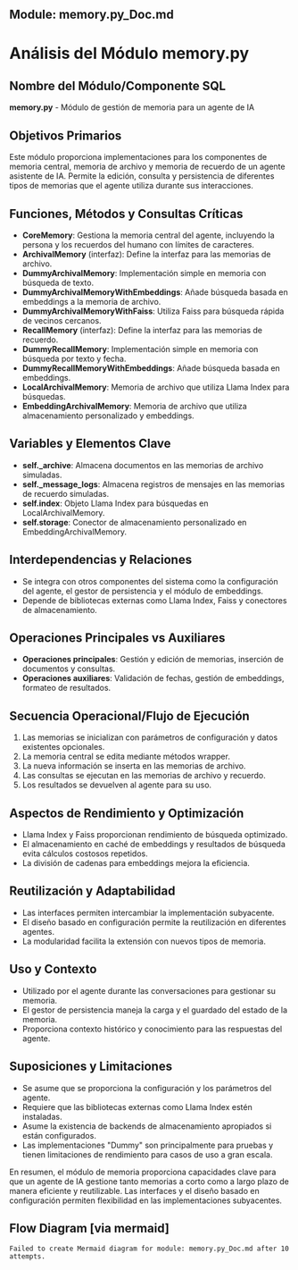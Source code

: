 ## Module: memory.py_Doc.md

# Análisis del Módulo memory.py

## Nombre del Módulo/Componente SQL
**memory.py** - Módulo de gestión de memoria para un agente de IA

## Objetivos Primarios
Este módulo proporciona implementaciones para los componentes de memoria central, memoria de archivo y memoria de recuerdo de un agente asistente de IA. Permite la edición, consulta y persistencia de diferentes tipos de memorias que el agente utiliza durante sus interacciones.

## Funciones, Métodos y Consultas Críticas
- **CoreMemory**: Gestiona la memoria central del agente, incluyendo la persona y los recuerdos del humano con límites de caracteres.
- **ArchivalMemory** (interfaz): Define la interfaz para las memorias de archivo.
- **DummyArchivalMemory**: Implementación simple en memoria con búsqueda de texto.
- **DummyArchivalMemoryWithEmbeddings**: Añade búsqueda basada en embeddings a la memoria de archivo.
- **DummyArchivalMemoryWithFaiss**: Utiliza Faiss para búsqueda rápida de vecinos cercanos.
- **RecallMemory** (interfaz): Define la interfaz para las memorias de recuerdo.
- **DummyRecallMemory**: Implementación simple en memoria con búsqueda por texto y fecha.
- **DummyRecallMemoryWithEmbeddings**: Añade búsqueda basada en embeddings.
- **LocalArchivalMemory**: Memoria de archivo que utiliza Llama Index para búsquedas.
- **EmbeddingArchivalMemory**: Memoria de archivo que utiliza almacenamiento personalizado y embeddings.

## Variables y Elementos Clave
- **self._archive**: Almacena documentos en las memorias de archivo simuladas.
- **self._message_logs**: Almacena registros de mensajes en las memorias de recuerdo simuladas.
- **self.index**: Objeto Llama Index para búsquedas en LocalArchivalMemory.
- **self.storage**: Conector de almacenamiento personalizado en EmbeddingArchivalMemory.

## Interdependencias y Relaciones
- Se integra con otros componentes del sistema como la configuración del agente, el gestor de persistencia y el módulo de embeddings.
- Depende de bibliotecas externas como Llama Index, Faiss y conectores de almacenamiento.

## Operaciones Principales vs Auxiliares
- **Operaciones principales**: Gestión y edición de memorias, inserción de documentos y consultas.
- **Operaciones auxiliares**: Validación de fechas, gestión de embeddings, formateo de resultados.

## Secuencia Operacional/Flujo de Ejecución
1. Las memorias se inicializan con parámetros de configuración y datos existentes opcionales.
2. La memoria central se edita mediante métodos wrapper.
3. La nueva información se inserta en las memorias de archivo.
4. Las consultas se ejecutan en las memorias de archivo y recuerdo.
5. Los resultados se devuelven al agente para su uso.

## Aspectos de Rendimiento y Optimización
- Llama Index y Faiss proporcionan rendimiento de búsqueda optimizado.
- El almacenamiento en caché de embeddings y resultados de búsqueda evita cálculos costosos repetidos.
- La división de cadenas para embeddings mejora la eficiencia.

## Reutilización y Adaptabilidad
- Las interfaces permiten intercambiar la implementación subyacente.
- El diseño basado en configuración permite la reutilización en diferentes agentes.
- La modularidad facilita la extensión con nuevos tipos de memoria.

## Uso y Contexto
- Utilizado por el agente durante las conversaciones para gestionar su memoria.
- El gestor de persistencia maneja la carga y el guardado del estado de la memoria.
- Proporciona contexto histórico y conocimiento para las respuestas del agente.

## Suposiciones y Limitaciones
- Se asume que se proporciona la configuración y los parámetros del agente.
- Requiere que las bibliotecas externas como Llama Index estén instaladas.
- Asume la existencia de backends de almacenamiento apropiados si están configurados.
- Las implementaciones "Dummy" son principalmente para pruebas y tienen limitaciones de rendimiento para casos de uso a gran escala.

En resumen, el módulo de memoria proporciona capacidades clave para que un agente de IA gestione tanto memorias a corto como a largo plazo de manera eficiente y reutilizable. Las interfaces y el diseño basado en configuración permiten flexibilidad en las implementaciones subyacentes.
## Flow Diagram [via mermaid]
```mermaid
Failed to create Mermaid diagram for module: memory.py_Doc.md after 10 attempts.
```
